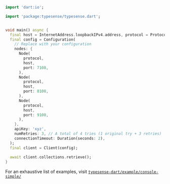 ```dart
import 'dart:io';

import 'package:typesense/typesense.dart';


void main() async {
  final host = InternetAddress.loopbackIPv4.address, protocol = Protocol.http;
  final config = Configuration(
    // Replace with your configuration
    nodes: {
      Node(
        protocol,
        host,
        port: 7108,
      ),
      Node(
        protocol,
        host,
        port: 8108,
      ),
      Node(
        protocol,
        host,
        port: 9108,
      ),
    },
    apiKey: 'xyz',
    numRetries: 3, // A total of 4 tries (1 original try + 3 retries)
    connectionTimeout: Duration(seconds: 2),
  );
  final client = Client(config);
  
  await client.collections.retrieve();
}
```

For an exhaustive list of examples, visit [`typesense-dart/example/console-simple/`](https://github.com/typesense/typesense-dart/tree/master/example/console-simple)
